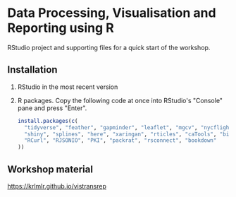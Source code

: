 # Data Processing, Visualisation and Reporting using R

RStudio project and supporting files for a quick start of the workshop.

## Installation

1. RStudio in the most recent version
2. R packages. Copy the following code at once into RStudio's "Console" pane and press "Enter".

    ```r
    install.packages(c(
      "tidyverse", "feather", "gapminder", "leaflet", "mgcv", "nycflights13", "plotly",
      "shiny", "splines", "here", "xaringan", "rticles", "caTools", "bitops",
      "RCurl", "RJSONIO", "PKI", "packrat", "rsconnect", "bookdown"
    ))
    ```

## Workshop material

https://krlmlr.github.io/vistransrep
